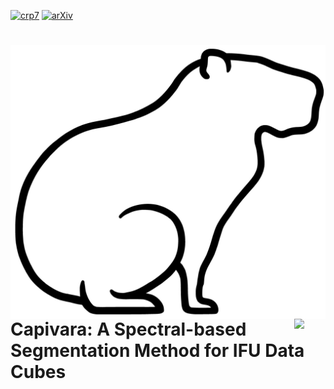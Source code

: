 [![crp7](https://img.shields.io/badge/CRP-%237-%23ED9145?labelColor=%23ED9145&color=%2321609D)](https://cosmostatistics-initiative.org/residence-programs/crp7/)
[![arXiv](https://img.shields.io/badge/arXiv-astro--ph%2F2404.18165-%23ED9145?labelColor=%23ED9145&color=%2321609D)](https://arxiv.org/abs/2410.21962) 


# [<img align="left" src="images/capivara.jpeg">  <img align="right" src="images/coin_logo.png" width="50">](https://cosmostatistics-initiative.org/) Capivara: A Spectral-based Segmentation Method for IFU Data Cubes




